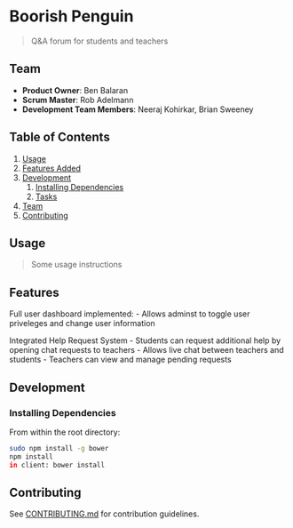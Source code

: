 # Boorish Penguin

> Q&A forum for students and teachers

## Team

  - __Product Owner__: Ben Balaran
  - __Scrum Master__: Rob Adelmann
  - __Development Team Members__: Neeraj Kohirkar, Brian Sweeney

## Table of Contents

1. [Usage](#Usage)
1. [Features Added](#Features)
1. [Development](#development)
    1. [Installing Dependencies](#installing-dependencies)
    1. [Tasks](#tasks)
1. [Team](#team)
1. [Contributing](#contributing)

## Usage

> Some usage instructions

## Features

  Full user dashboard implemented:
    - Allows adminst to toggle user priveleges and change user information

  Integrated Help Request System
    - Students can request additional help by opening chat requests to teachers
    - Allows live chat between teachers and students
    - Teachers can view and manage pending requests


## Development

### Installing Dependencies

From within the root directory:

```sh
sudo npm install -g bower
npm install
in client: bower install
```


## Contributing

See [CONTRIBUTING.md](CONTRIBUTING.md) for contribution guidelines.
